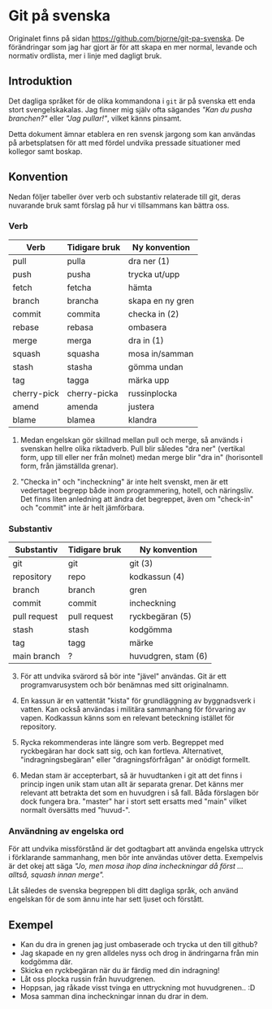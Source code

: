 # Git på svenska

Originalet finns på sidan https://github.com/bjorne/git-pa-svenska.
De förändringar som jag har gjort är för att skapa en mer normal,
levande och normativ ordlista, mer i linje med dagligt bruk.

## Introduktion

Det dagliga språket för de olika kommandona i `git` är
på svenska ett enda stort svengelskakalas. Jag finner mig själv ofta
sägandes _"Kan du pusha branchen?"_ eller _"Jag pullar!"_, vilket
känns pinsamt.

Detta dokument ämnar etablera en ren svensk jargong som kan användas
på arbetsplatsen för att med fördel undvika pressade situationer med
kollegor samt boskap.

## Konvention

Nedan följer tabeller över verb och substantiv relaterade till git,
deras nuvarande bruk samt förslag på hur vi tillsammans kan bättra
oss.

### Verb

| Verb        | Tidigare bruk | Ny konvention    |
|-------------|---------------|------------------|
| pull        | pulla         | dra ner (1)      |
| push        | pusha         | trycka ut/upp    |
| fetch       | fetcha        | hämta            |
| branch      | brancha       | skapa en ny gren |
| commit      | commita       | checka in (2)    |
| rebase      | rebasa        | ombasera         |
| merge       | merga         | dra in (1)       |
| squash      | squasha       | mosa in/samman   |
| stash       | stasha        | gömma undan      |
| tag         | tagga         | märka upp        |
| cherry-pick | cherry-picka  | russinplocka     |
| amend       | amenda        | justera          |
| blame       | blamea        | klandra          |

1) Medan engelskan gör skillnad mellan pull och merge, så används i svenskan hellre
   olika riktadverb. Pull blir således "dra ner" (vertikal form, upp till eller ner från
   molnet) medan merge blir "dra in" (horisontell form, från jämställda grenar).

2) "Checka in" och "incheckning" är inte helt svenskt, men är ett vedertaget begrepp
   både inom programmering, hotell, och näringsliv. Det finns liten anledning att ändra
   det begreppet, även om "check-in" och "commit" inte är helt jämförbara.

### Substantiv

| Substantiv    | Tidigare bruk | Ny konvention       |
|---------------|---------------|---------------------|
| git           | git           | git (3)             |
| repository    | repo          | kodkassun (4)       |
| branch        | branch        | gren                |
| commit        | commit        | incheckning         |
| pull request  | pull request  | ryckbegäran (5)     |
| stash         | stash         | kodgömma            |
| tag           | tagg          | märke               |
| main branch   | ?             | huvudgren, stam (6) |

3) För att undvika svärord så bör inte "jävel" användas. Git är ett programvarusystem
   och bör benämnas med sitt originalnamn.

4) En kassun är en vattentät "kista" för grundläggning av byggnadsverk i vatten. Kan 
   också användas i militära sammanhang för förvaring av vapen. Kodkassun känns som en
   relevant beteckning istället för repository.

5) Rycka rekommenderas inte längre som verb. Begreppet med ryckbegäran har dock satt sig,
   och kan fortleva. Alternativet, "indragningsbegäran" eller "dragningsförfrågan" är
   onödigt formellt.

6) Medan stam är accepterbart, så är huvudtanken i git att det finns i princip ingen
   unik stam utan allt är separata grenar. Det känns mer relevant att betrakta det som
   en huvudgren i så fall. Båda förslagen bör dock fungera bra. "master" har i stort sett
   ersatts med "main" vilket normalt översätts med "huvud-".

### Användning av engelska ord

För att undvika missförstånd är det godtagbart att använda engelska uttryck i förklarande
sammanhang, men bör inte användas utöver detta. Exempelvis är det okej att säga _"Jo, men
mosa ihop dina incheckningar då först ... alltså, squash innan merge"._

Låt således de svenska begreppen bli ditt dagliga språk, och använd engelskan för de som
ännu inte har sett ljuset och förstått.

## Exempel

- Kan du dra in grenen jag just ombaserade och trycka ut den till github?
- Jag skapade en ny gren alldeles nyss och drog in ändringarna från min kodgömma där.
- Skicka en ryckbegäran när du är färdig med din indragning!
- Låt oss plocka russin från huvudgrenen.
- Hoppsan, jag råkade visst tvinga en uttryckning mot huvudgrenen.. :D
- Mosa samman dina incheckningar innan du drar in dem.
